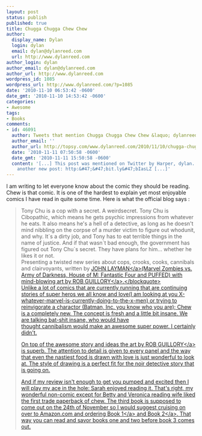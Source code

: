 ```yaml
---
layout: post
status: publish
published: true
title: Chugga Chugga Chew Chew
author:
  display_name: Dylan
  login: dylan
  email: dylan@dylanreed.com
  url: http://www.dylanreed.com
author_login: dylan
author_email: dylan@dylanreed.com
author_url: http://www.dylanreed.com
wordpress_id: 1085
wordpress_url: http://www.dylanreed.com/?p=1085
date: '2010-11-10 06:53:42 -0600'
date_gmt: '2010-11-10 14:53:42 -0600'
categories:
- Awesome
tags:
- Books
comments:
- id: 46091
  author: Tweets that mention Chugga Chugga Chew Chew &laquo; dylanreed.com -- Topsy.com
  author_email: ''
  author_url: http://topsy.com/www.dylanreed.com/2010/11/10/chugga-chugga-chew-chew/?utm_source=pingback&amp;utm_campaign=L2
  date: '2010-11-11 07:50:58 -0600'
  date_gmt: '2010-11-11 15:50:58 -0600'
  content: '[...] This post was mentioned on Twitter by Harper, dylan. dylan said:
    another new post: http:&#47;&#47;bit.ly&#47;bIasLZ [...]'
---
```

<p>I am writing to let everyone know about the comic they should be reading. Chew is that comic. It is one of the hardest to explain yet most enjoyable comics I have read in quite some time. Here is what the official blog says :</p>
<blockquote><p>Tony Chu is a cop with a secret. A&nbsp;weirdsecret. Tony Chu is Cibopathic, which means he gets psychic impressions from whatever he eats. It also means he's a hell of a detective, as long as he doesn't mind nibbling on the corpse of a murder victim to figure out whodunit, and why. It`s a dirty job, and Tony has to eat terrible things in the name of justice. And if that wasn`t bad enough, the government has figured out Tony Chu`s secret. They have plans for him&hellip; whether he likes it or not.<br />
Presenting a twisted new series about cops, crooks, cooks, cannibals and clairvoyants, written by&nbsp;<a href="http:&#47;&#47;www.themightylayman.com&#47;">JOHN LAYMAN<&#47;a>(Marvel Zombies vs. Army of Darkness, House of M: Fantastic Four and PUFFED) with mind-blowing art by&nbsp;<a href="http:&#47;&#47;robguillory.com&#47;">ROB GUILLORY<&#47;a>.<&#47;blockquote><br />
Unlike a lot of comics that are currently running that are continuing stories of super heros we all know and love(I am looking at you X-whatever-marvel-is-currently-doing-to-the-x-men) or trying to reinvigorate a charactor (Batman, Inc. you know who you are); Chew is a completely new. The concept is fresh and a little bit insane. We are talking bat-shit insane, who would have thought&nbsp;cannibalism&nbsp;would make an awesome super power. I certainly didn't.</p>
<p>On top of the awesome story and ideas the art by&nbsp;<a href="http:&#47;&#47;robguillory.com&#47;">ROB GUILLORY<&#47;a> is superb. The attention to detail is given to every panel and the way that even the nastiest food is drawn with love is just wonderful to look at. The style of drawing is a perfect fit for the noir detective story that is going on.</p>
<p>And if my review isn't enough to get you pumped and excited then I will play my ace in the hole: Sarah enjoyed reading it. That's right, my wonderful non-comic except for Betty and Veronica reading&nbsp;wife liked the first trade paperback of chew. The third book is supposed to come out on the 24th of November so I would suggest cruising on over to Amazon.com and ordering <a href="http:&#47;&#47;www.amazon.com&#47;Chew-Tasters-Choice-John-Layman&#47;dp&#47;1607061597?&amp;camp=212361&amp;linkCode=wey&amp;tag=chewcocom-20&amp;creative=391825">Book 1<&#47;a> and <a href="http:&#47;&#47;www.amazon.com&#47;Chew-International-Flavor-John-Layman&#47;dp&#47;1607062607?&amp;camp=212361&amp;linkCode=wey&amp;tag=chewcocom-20&amp;creative=391825">Book 2<&#47;a>. That way you can read and savor books one and two before book 3 comes out.</p>

